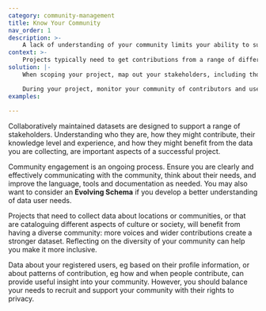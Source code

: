 ```yaml
---
category: community-management
title: Know Your Community
nav_order: 1
description: >-
    A lack of understanding of your community limits your ability to support and engage with them. 
context: >-
    Projects typically need to get contributions from a range of different people and organisations, who may bring different skills, perspectives and information to the project. Providing effective support to them  will help improve the dataset and will benefit the project.
solution: |-
    When scoping your project, map out your stakeholders, including those who are likely to contribute to the project, use the data it collects or benefit from it. Plan how you will engage with these stakeholders in order to recruit them to the project, understand their needs and communicate the goals of the project.

    During your project, monitor your community of contributors and users to ensure you are still serving their needs and are engaging with them effectively. It may be helpful to use  metrics based on user profiles and how contributors use the system. Where there are perceived gaps, eg because of lack of contributions from certain stakeholders, look at how you can improve engagement and encourage participation.
examples:
    
---
```


Collaboratively maintained datasets are designed to support a range of stakeholders. Understanding who they are, how they might contribute, their knowledge level and experience, and how they might benefit from the data you are collecting, are important aspects of a successful project.

Community engagement is an ongoing process. Ensure you are clearly and effectively communicating with the community, think about their needs, and improve the language, tools and documentation as needed. You may also want to consider an **Evolving Schema** if you develop a better understanding of data user needs.

Projects that need to collect data about locations or communities, or that are cataloguing different aspects of culture or society, will benefit from having a diverse community: more voices and wider contributions create a stronger dataset. Reflecting on the diversity of your community can help you make it more inclusive. 

Data about your registered users, eg based on their profile information, or about patterns of contribution, eg how and when people contribute, can provide useful insight into your community. However, you should balance your needs to recruit and support your community with their rights to privacy.  
